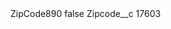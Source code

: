 <?xml version="1.0" encoding="UTF-8"?>
<CustomMetadata xmlns="http://soap.sforce.com/2006/04/metadata" xmlns:xsi="http://www.w3.org/2001/XMLSchema-instance" xmlns:xsd="http://www.w3.org/2001/XMLSchema">
    <label>ZipCode890</label>
    <protected>false</protected>
    <values>
        <field>Zipcode__c</field>
        <value xsi:type="xsd:string">17603</value>
    </values>
</CustomMetadata>
